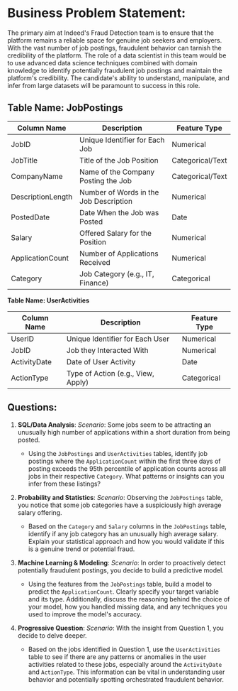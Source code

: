 # **Business Problem Statement**:
The primary aim at Indeed's Fraud Detection team is to ensure that the platform remains a reliable space for genuine job seekers and employers. With the vast number of job postings, fraudulent behavior can tarnish the credibility of the platform. The role of a data scientist in this team would be to use advanced data science techniques combined with domain knowledge to identify potentially fraudulent job postings and maintain the platform's credibility. The candidate's ability to understand, manipulate, and infer from large datasets will be paramount to success in this role.

## **Table Name: JobPostings**

| Column Name        | Description                                 | Feature Type     |
|--------------------|---------------------------------------------|------------------|
| JobID              | Unique Identifier for Each Job              | Numerical        |
| JobTitle           | Title of the Job Position                   | Categorical/Text |
| CompanyName        | Name of the Company Posting the Job         | Categorical/Text |
| DescriptionLength  | Number of Words in the Job Description      | Numerical        |
| PostedDate         | Date When the Job was Posted                | Date             |
| Salary             | Offered Salary for the Position             | Numerical        |
| ApplicationCount   | Number of Applications Received             | Numerical        |
| Category           | Job Category (e.g., IT, Finance)            | Categorical      |

**Table Name: UserActivities**

| Column Name   | Description                  | Feature Type     |
|---------------|------------------------------|------------------|
| UserID        | Unique Identifier for Each User | Numerical       |
| JobID         | Job they Interacted With     | Numerical        |
| ActivityDate  | Date of User Activity        | Date             |
| ActionType    | Type of Action (e.g., View, Apply) | Categorical  |


## **Questions**:

1. **SQL/Data Analysis**:
    *Scenario*: Some jobs seem to be attracting an unusually high number of applications within a short duration from being posted.
    - Using the `JobPostings` and `UserActivities` tables, identify job postings where the `ApplicationCount` within the first three days of posting exceeds the 95th percentile of application counts across all jobs in their respective `Category`. What patterns or insights can you infer from these listings?
    

2. **Probability and Statistics**:
    *Scenario*: Observing the `JobPostings` table, you notice that some job categories have a suspiciously high average salary offering.
    - Based on the `Category` and `Salary` columns in the `JobPostings` table, identify if any job category has an unusually high average salary. Explain your statistical approach and how you would validate if this is a genuine trend or potential fraud.
    

3. **Machine Learning & Modeling**:
    *Scenario*: In order to proactively detect potentially fraudulent postings, you decide to build a predictive model.
    - Using the features from the `JobPostings` table, build a model to predict the `ApplicationCount`. Clearly specify your target variable and its type. Additionally, discuss the reasoning behind the choice of your model, how you handled missing data, and any techniques you used to improve the model's accuracy.
    
4. **Progressive Question**:
    *Scenario*: With the insight from Question 1, you decide to delve deeper.
    - Based on the jobs identified in Question 1, use the `UserActivities` table to see if there are any patterns or anomalies in the user activities related to these jobs, especially around the `ActivityDate` and `ActionType`. This information can be vital in understanding user behavior and potentially spotting orchestrated fraudulent behavior.